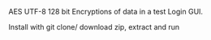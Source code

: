 AES UTF-8 128 bit Encryptions of data in a test Login GUI.

Install with git clone/ download zip, extract and run
